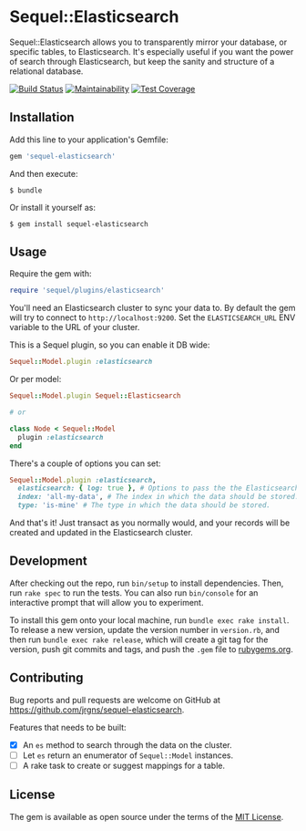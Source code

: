 # Sequel::Elasticsearch

Sequel::Elasticsearch allows you to transparently mirror your database, or specific tables, to Elasticsearch. It's especially useful if you want the power of search through Elasticsearch, but keep the sanity and structure of a relational database.

[![Build Status](https://travis-ci.org/jrgns/sequel-elasticsearch.svg?branch=master)](https://travis-ci.org/jrgns/sequel-elasticsearch)
[![Maintainability](https://api.codeclimate.com/v1/badges/ff453fe81303a2fa7c02/maintainability)](https://codeclimate.com/github/jrgns/sequel-elasticsearch/maintainability)
[![Test Coverage](https://api.codeclimate.com/v1/badges/ff453fe81303a2fa7c02/test_coverage)](https://codeclimate.com/github/jrgns/sequel-elasticsearch/test_coverage)

## Installation

Add this line to your application's Gemfile:

```ruby
gem 'sequel-elasticsearch'
```

And then execute:

    $ bundle

Or install it yourself as:

    $ gem install sequel-elasticsearch

## Usage

Require the gem with:

```ruby
require 'sequel/plugins/elasticsearch'
```

You'll need an Elasticsearch cluster to sync your data to. By default the gem will try to connect to `http://localhost:9200`. Set the `ELASTICSEARCH_URL` ENV variable to the URL of your cluster.

This is a Sequel plugin, so you can enable it DB wide:

```ruby
Sequel::Model.plugin :elasticsearch

```

Or per model:

```ruby
Sequel::Model.plugin Sequel::Elasticsearch

# or

class Node < Sequel::Model
  plugin :elasticsearch
end
```

There's a couple of options you can set:

```ruby
Sequel::Model.plugin :elasticsearch,
  elasticsearch: { log: true }, # Options to pass the the Elasticsearch ruby client
  index: 'all-my-data', # The index in which the data should be stored. Defaults to the table name associated with the model
  type: 'is-mine' # The type in which the data should be stored.
```

And that's it! Just transact as you normally would, and your records will be created and updated in the Elasticsearch cluster.

## Development

After checking out the repo, run `bin/setup` to install dependencies. Then, run `rake spec` to run the tests. You can also run `bin/console` for an interactive prompt that will allow you to experiment.

To install this gem onto your local machine, run `bundle exec rake install`. To release a new version, update the version number in `version.rb`, and then run `bundle exec rake release`, which will create a git tag for the version, push git commits and tags, and push the `.gem` file to [rubygems.org](https://rubygems.org).

## Contributing

Bug reports and pull requests are welcome on GitHub at https://github.com/jrgns/sequel-elasticsearch.

Features that needs to be built:

- [x] An `es` method to search through the data on the cluster.
- [ ] Let `es` return an enumerator of `Sequel::Model` instances.
- [ ] A rake task to create or suggest mappings for a table.

## License

The gem is available as open source under the terms of the [MIT License](http://opensource.org/licenses/MIT).

